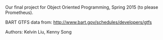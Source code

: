 Our final project for Object Oriented Programming, Spring 2015 (to please Prometheus).

BART GTFS data from: http://www.bart.gov/schedules/developers/gtfs

Authors: Kelvin Liu, Kenny Song
